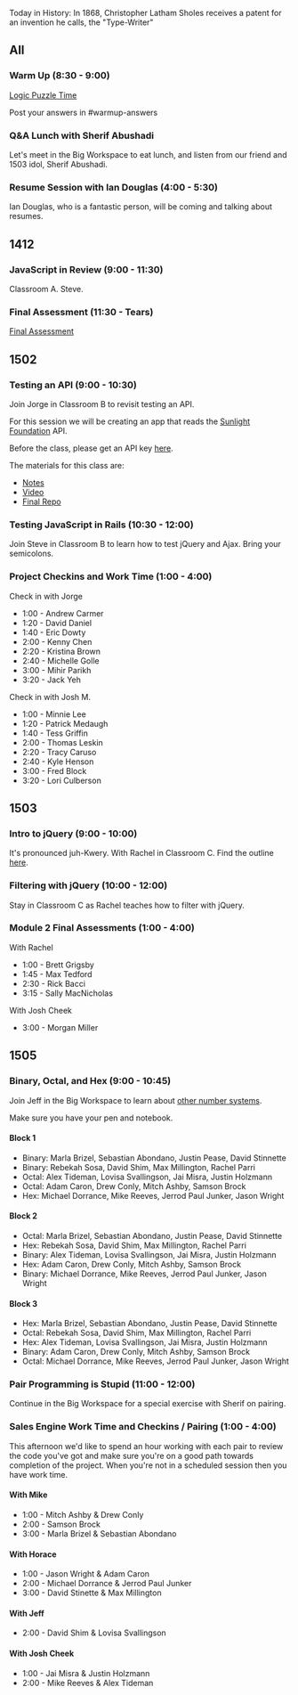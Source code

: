 Today in History: In 1868, Christopher Latham Sholes receives a patent for an invention he calls,
the "Type-Writer"

## All

### Warm Up (8:30 - 9:00)

[Logic Puzzle Time](http://cl.ly/0c402c1Y1R0c)

Post your answers in #warmup-answers

### Q&A Lunch with Sherif Abushadi

Let's meet in the Big Workspace to eat lunch, and listen from our friend and 1503 idol, Sherif Abushadi.

### Resume Session with Ian Douglas (4:00 - 5:30)

Ian Douglas, who is a fantastic person, will be coming and talking about resumes.

## 1412

### JavaScript in Review (9:00 - 11:30)

Classroom A. Steve.

### Final Assessment (11:30 - Tears)

[Final Assessment](https://www.youtube.com/watch?v=9jK-NcRmVcw)

## 1502

### Testing an API (9:00 - 10:30)

Join Jorge in Classroom B to revisit testing an API.

For this session we will be creating an app that reads the [Sunlight Foundation](http://sunlightfoundation.com) API.

Before the class, please get an API key [here](http://sunlightfoundation.com/api/accounts/register/).

The materials for this class are:

* [Notes](https://www.dropbox.com/s/yjtu6kvp5atz6rr/Turing%20-%20Revisiting%20Testing%20an%20External%20API.pages?dl=0)
* [Video](https://vimeo.com/131573611)
* [Final Repo](https://github.com/turingschool-examples/sunny)

### Testing JavaScript in Rails (10:30 - 12:00)

Join Steve in Classroom B to learn how to test jQuery and Ajax. Bring your semicolons.

### Project Checkins and Work Time (1:00 - 4:00)

Check in with Jorge

* 1:00 - Andrew Carmer
* 1:20 - David Daniel
* 1:40 - Eric Dowty
* 2:00 - Kenny Chen
* 2:20 - Kristina Brown
* 2:40 - Michelle Golle
* 3:00 - Mihir Parikh
* 3:20 - Jack Yeh

Check in with Josh M.

* 1:00 - Minnie Lee
* 1:20 - Patrick Medaugh
* 1:40 - Tess Griffin
* 2:00 - Thomas Leskin
* 2:20 - Tracy Caruso
* 2:40 - Kyle Henson
* 3:00 - Fred Block
* 3:20 - Lori Culberson


## 1503

### Intro to jQuery (9:00 - 10:00)

It's pronounced juh-Kwery.  With Rachel in Classroom C. Find the outline [here](https://github.com/turingschool/lesson_plans/blob/master/ruby_02-web_applications_with_ruby/introduction_to_jquery.markdown).

### Filtering with jQuery (10:00 - 12:00)

Stay in Classroom C as Rachel teaches how to filter with jQuery.

### Module 2 Final Assessments (1:00 - 4:00)

With Rachel

* 1:00 - Brett Grigsby
* 1:45 - Max Tedford
* 2:30 - Rick Bacci
* 3:15 - Sally MacNicholas

With Josh Cheek

* 3:00 - Morgan Miller

## 1505

### Binary, Octal, and Hex (9:00 - 10:45)

Join Jeff in the Big Workspace to learn about [other number systems](https://github.com/turingschool/lesson_plans/blob/master/ruby_01-object_oriented_programming_with_ruby/number_systems.markdown).

Make sure you have your pen and notebook.

#### Block 1

* Binary: Marla Brizel, Sebastian Abondano, Justin Pease, David Stinnette
* Binary: Rebekah Sosa, David Shim, Max Millington, Rachel Parri
* Octal: Alex Tideman, Lovisa Svallingson, Jai Misra, Justin Holzmann
* Octal: Adam Caron, Drew Conly, Mitch Ashby, Samson Brock
* Hex: Michael Dorrance, Mike Reeves, Jerrod Paul Junker, Jason Wright

#### Block 2

* Octal: Marla Brizel, Sebastian Abondano, Justin Pease, David Stinnette
* Hex: Rebekah Sosa, David Shim, Max Millington, Rachel Parri
* Binary: Alex Tideman, Lovisa Svallingson, Jai Misra, Justin Holzmann
* Hex: Adam Caron, Drew Conly, Mitch Ashby, Samson Brock
* Binary: Michael Dorrance, Mike Reeves, Jerrod Paul Junker, Jason Wright

#### Block 3

* Hex: Marla Brizel, Sebastian Abondano, Justin Pease, David Stinnette
* Octal: Rebekah Sosa, David Shim, Max Millington, Rachel Parri
* Hex: Alex Tideman, Lovisa Svallingson, Jai Misra, Justin Holzmann
* Binary: Adam Caron, Drew Conly, Mitch Ashby, Samson Brock
* Octal: Michael Dorrance, Mike Reeves, Jerrod Paul Junker, Jason Wright

### Pair Programming is Stupid (11:00 - 12:00)

Continue in the Big Workspace for a special exercise with Sherif on pairing.

### Sales Engine Work Time and Checkins / Pairing (1:00 - 4:00)

This afternoon we'd like to spend an hour working with each pair to review the code you've got and make sure you're on
a good path towards completion of the project. When you're not in a scheduled session then you have work time.

#### With Mike

* 1:00 - Mitch Ashby & Drew Conly
* 2:00 - Samson Brock
* 3:00 - Marla Brizel & Sebastian Abondano

#### With Horace

* 1:00 - Jason Wright & Adam Caron
* 2:00 - Michael Dorrance & Jerrod Paul Junker
* 3:00 - David Stinette & Max Millington

#### With Jeff

* 2:00 - David Shim & Lovisa Svallingson

#### With Josh Cheek

* 1:00 - Jai Misra & Justin Holzmann
* 2:00 - Mike Reeves & Alex Tideman
